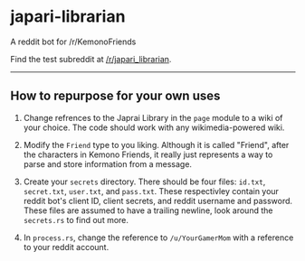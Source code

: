 # japari-librarian
A reddit bot for /r/KemonoFriends

Find the test subreddit at [/r/japari_librarian](https://www.reddit.com/r/japari_librarian).

---

## How to repurpose for your own uses

1. Change refrences to the Japrai Library in the `page` module to a wiki
of your choice. The code should work with any wikimedia-powered wiki.

2. Modify the `Friend` type to you liking. Although it is called "Friend",
after the characters in Kemono Friends, it really just represents a way to parse
and store information from a message.

3. Create your `secrets` directory. There should be four files: `id.txt`,
`secret.txt`, `user.txt`, and `pass.txt`. These respectivley contain your
reddit bot's client ID, client secrets, and reddit username and password.
These files are assumed to have a trailing newline, look around the
`secrets.rs` to find out more.

4. In `process.rs`, change the reference to `/u/YourGamerMom` with a reference to
your reddit account.
